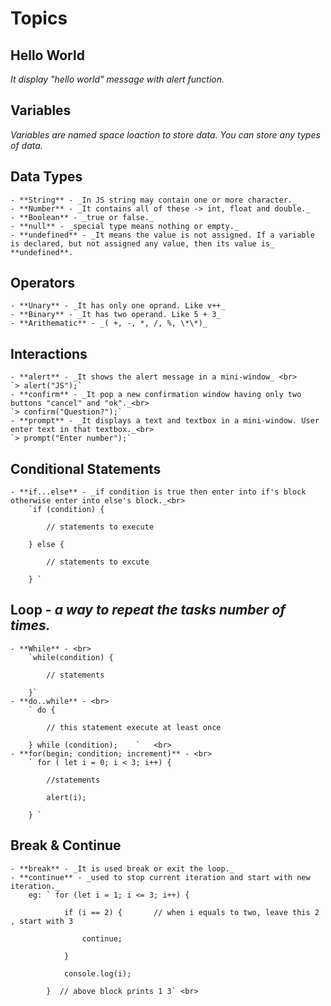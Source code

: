 # Topics

## Hello World <br>
   _It display "hello world" message with alert function._
## Variables<br>
   _Variables are named space loaction to store data. You can store any types of data._
## Data Types<br>
	- **String** - _In JS string may contain one or more character._ 
	- **Number** - _It contains all of these -> int, float and double._
	- **Boolean** - _true or false._
	- **null** - _special type means nothing or empty._
	- **undefined** - _It means the value is not assigned. If a variable is declared, but not assigned any value, then its value is_ **undefined**.
## Operators <br>
	- **Unary** - _It has only one oprand. Like v++_
	- **Binary** - _It has two operand. Like 5 + 3_
	- **Arithematic** - _( +, -, *, /, %, \*\*)_
## Interactions<br>
	- **alert** - _It shows the alert message in a mini-window_ <br>
	`> alert("JS");`
	- **confirm** - _It pop a new confirmation window having only two buttons "cancel" and "ok"._<br>
	`> confirm("Question?");`
	- **prompt** - _It displays a text and textbox in a mini-window. User enter text in that textbox._<br>
	`> prompt("Enter number");`
## Conditional Statements<br>
	- **if...else** - _if condition is true then enter into if's block otherwise enter into else's block._<br>
		`if (condition) { 

			// statements to execute

		} else {

			// statements to excute

		} ` 
## Loop - _a way to repeat the tasks number of times._<br>
	- **While** - <br>
		`while(condition) { 

			// statements 

		}` 
	- **do..while** - <br> 
		` do {		

			// this statement execute at least once 

		} while (condition); 	`	<br>
	- **for(begin; condition; increment)** - <br>
		` for ( let i = 0; i < 3; i++) { 

			//statements  

			alert(i);   

		} `
## Break & Continue <br>
	- **break** - _It is used break or exit the loop._
	- **continue** - _used to stop current iteration and start with new iteration._
		eg: ` for (let i = 1; i <= 3; i++) { 
	
				if (i == 2) { 		// when i equals to two, leave this 2 , start with 3

					continue;	

				}		

				console.log(i); 

			}  // above block prints 1 3` <br>
